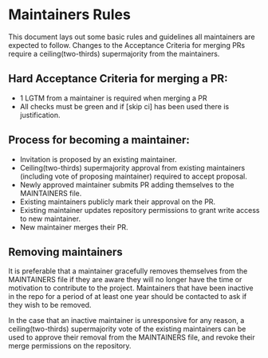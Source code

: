 # Maintainers Rules

This document lays out some basic rules and guidelines all maintainers are expected to follow.
Changes to the Acceptance Criteria for merging PRs require a ceiling(two-thirds) supermajority from the maintainers.

## Hard Acceptance Criteria for merging a PR:

- 1 LGTM from a maintainer is required when merging a PR
- All checks must be green and if [skip ci] has been used there is justification.

## Process for becoming a maintainer:

- Invitation is proposed by an existing maintainer.
- Ceiling(two-thirds) supermajority approval from existing maintainers (including vote of proposing maintainer) required to accept proposal.
- Newly approved maintainer submits PR adding themselves to the MAINTAINERS file.
- Existing maintainers publicly mark their approval on the PR.
- Existing maintainer updates repository permissions to grant write access to new maintainer.
- New maintainer merges their PR.

## Removing maintainers

It is preferable that a maintainer gracefully removes themselves from the MAINTAINERS file if they are
aware they will no longer have the time or motivation to contribute to the project. Maintainers that
have been inactive in the repo for a period of at least one year should be contacted to ask if they
wish to be removed.

In the case that an inactive maintainer is unresponsive for any reason, a ceiling(two-thirds) supermajority
vote of the existing maintainers can be used to approve their removal from the MAINTAINERS file, and revoke
their merge permissions on the repository.

